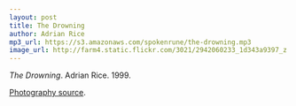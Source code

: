 ```yaml
---
layout: post
title: The Drowning
author: Adrian Rice
mp3_url: https://s3.amazonaws.com/spokenrune/the-drowning.mp3
image_url: http://farm4.static.flickr.com/3021/2942060233_1d343a9397_z.jpg?zz=1
---
```


_The Drowning_.  Adrian Rice.  1999.

[Photography source](http://www.flickr.com/photos/deepboy666/2942060233/).